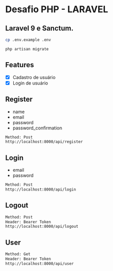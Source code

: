 # Desafio PHP - LARAVEL

## Laravel 9 e Sanctum.

```bash
cp .env.example .env
```

```bash
php artisan migrate
```

## Features

-   [x] Cadastro de usuário
-   [x] Login de usuário

## Register

-   name
-   email
-   password
-   password_confirmation

```bash
Method: Post
http://localhost:8000/api/register
```

## Login

-   email
-   password

```bash
Method: Post
http://localhost:8000/api/login
```

## Logout

```bash
Method: Post
Header: Bearer Token
http://localhost:8000/api/logout
```

## User

```bash
Method: Get
Header: Bearer Token
http://localhost:8000/api/user
```
